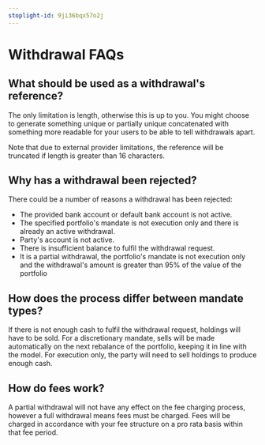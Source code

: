 ```yaml
---
stoplight-id: 9ji36bqx57o2j
---
```


# Withdrawal FAQs

## What should be used as a withdrawal's reference?

The only limitation is length, otherwise this is up to you. You might choose to generate something unique or partially unique concatenated with something more readable for your users to be able to tell withdrawals apart.

Note that due to external provider limitations, the reference will be truncated if length is greater than 16 characters.

## Why has a withdrawal been rejected?

There could be a number of reasons a withdrawal has been rejected:

- The provided bank account or default bank account is not active.
- The specified portfolio's mandate is not execution only and there is already an active withdrawal.
- Party's account is not active.
- There is insufficient balance to fulfil the withdrawal request.
- It is a partial withdrawal, the portfolio's mandate is not execution only and the withdrawal's amount is greater than 95% of the value of the portfolio

## How does the process differ between mandate types?

If there is not enough cash to fulfil the withdrawal request, holdings will have to be sold. For a discretionary mandate, sells will be made automatically on the next rebalance of the portfolio, keeping it in line with the model. For execution only, the party will need to sell holdings to produce enough cash.

## How do fees work?

A partial withdrawal will not have any effect on the fee charging process, however a full withdrawal means fees must be charged. Fees will be charged in accordance with your fee structure on a pro rata basis within that fee period.